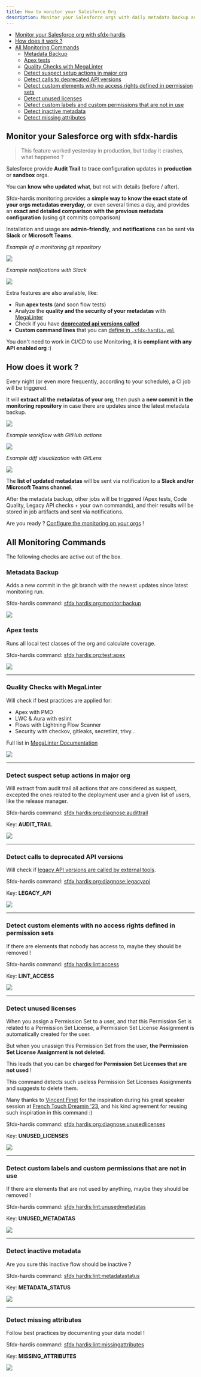 ```yaml
---
title: How to monitor your Salesforce Org
description: Monitor your Salesforce orgs with daily metadata backup and more, with open source only
---
```

<!-- markdownlint-disable MD013 -->

- [Monitor your Salesforce org with sfdx-hardis](#monitor-your-salesforce-org-with-sfdx-hardis)
- [How does it work ?](#how-does-it-work--)
- [All Monitoring Commands](#other-monitoring-commands)
  - [Metadata Backup](#metadata-backup)
  - [Apex tests](#apex-tests)
  - [Quality Checks with MegaLinter](#quality-checks-with-megalinter)
  - [Detect suspect setup actions in major org](#detect-suspect-setup-actions-in-major-org)
  - [Detect calls to deprecated API versions](#detect-calls-to-deprecated-api-versions)
  - [Detect custom elements with no access rights defined in permission sets](#detect-custom-elements-with-no-access-rights-defined-in-permission-sets)
  - [Detect unused licenses](#detect-unused-licenses)
  - [Detect custom labels and custom permissions that are not in use](#detect-custom-labels-and-custom-permissions-that-are-not-in-use)
  - [Detect inactive metadata](#detect-inactive-metadata)
  - [Detect missing attributes](#detect-missing-attributes)

## Monitor your Salesforce org with sfdx-hardis

> This feature worked yesterday in production, but today it crashes, what happened ?

Salesforce provide **Audit Trail** to trace configuration updates in **production** or **sandbox** orgs.

You can **know who updated what**, but not with details (before / after).

Sfdx-hardis monitoring provides a **simple way to know the exact state of your orgs metadatas everyday**, or even several times a day, and provides an **exact and detailed comparison with the previous metadata configuration** (using git commits comparison)

Installation and usage are **admin-friendly**, and **notifications** can be sent via **Slack** or **Microsoft Teams**.

_Example of a monitoring git repository_

![](assets/images/screenshot-monitoring-git.jpg)

_Example notifications with Slack_

![](assets/images/screenshot-slack-monitoring.jpg)

Extra features are also available, like:

- Run **apex tests** (and soon flow tests)
- Analyze the **quality and the security of your metadatas** with [MegaLinter](https://megalinter.io/latest/)
- Check if you have [**deprecated api versions called**](https://nicolas.vuillamy.fr/handle-salesforce-api-versions-deprecation-like-a-pro-335065f52238)
- **Custom command lines** that you can [define in `.sfdx-hardis.yml`](https://sfdx-hardis.cloudity.com/hardis/org/monitor/all/)

You don't need to work in CI/CD to use Monitoring, it is **compliant with any API enabled org** :)

## How does it work ?

Every night (or even more frequently, according to your schedule), a CI job will be triggered.

It will **extract all the metadatas of your org**, then push a **new commit in the monitoring repository** in case there are updates since the latest metadata backup.

![](assets/images/monitoring-architecture.jpg)

_Example workflow with GitHub actions_

![](assets/images/screenshot-monitoring-jobs.jpg)

_Example diff visualization with GitLens_

![](assets/images/screenshot-monitoring-backup.jpg)

The **list of updated metadatas** will be sent via notification to a **Slack and/or Microsoft Teams channel**.

After the metadata backup, other jobs will be triggered (Apex tests, Code Quality, Legacy API checks + your own commands), and their results will be stored in job artifacts and sent via notifications.

Are you ready ? [Configure the monitoring on your orgs](salesforce-monitoring-config-home.md) !

## All Monitoring Commands

The following checks are active out of the box.

### Metadata Backup

Adds a new commit in the git branch with the newest updates since latest monitoring run.

Sfdx-hardis command: [sfdx hardis:org:monitor:backup](https://sfdx-hardis.cloudity.com/hardis/org/monitor/backup/)

![](assets/images/screenshot-monitoring-backup2.jpg)

### Apex tests

Runs all local test classes of the org and calculate coverage.

Sfdx-hardis command: [sfdx hardis:org:test:apex](https://sfdx-hardis.cloudity.com/hardis/org/test/apex/)

![](assets/images/screenshot-monitoring-apextests.jpg)

___

### Quality Checks with MegaLinter

Will check if best practices are applied for:

- Apex with PMD
- LWC & Aura with eslint
- Flows with Lightning Flow Scanner
- Security with checkov, gitleaks, secretlint, trivy...

Full list in [MegaLinter Documentation](https://megalinter.io/latest/flavors/salesforce/)

![](assets/images/screenshot-monitoring-megalinter.jpg)

___

### Detect suspect setup actions in major org

Will extract from audit trail all actions that are considered as suspect, excepted the ones related to the deployment user and a given list of users, like the release manager.

Sfdx-hardis command: [sfdx hardis:org:diagnose:audittrail](https://sfdx-hardis.cloudity.com/hardis/org/diagnose/audittrail/)

Key: **AUDIT_TRAIL**

![](assets/images/screenshot-monitoring-audittrail.jpg)

___

### Detect calls to deprecated API versions

Will check if [legacy API versions are called by external tools](https://nicolas.vuillamy.fr/handle-salesforce-api-versions-deprecation-like-a-pro-335065f52238).

Sfdx-hardis command: [sfdx hardis:org:diagnose:legacyapi](https://sfdx-hardis.cloudity.com/hardis/org/diagnose/legacyapi/)

Key: **LEGACY_API**

![](assets/images/screenshot-monitoring-legacyapi.jpg)

___

### Detect custom elements with no access rights defined in permission sets

If there are elements that nobody has access to, maybe they should be removed !

Sfdx-hardis command: [sfdx hardis:lint:access](https://sfdx-hardis.cloudity.com/hardis/lint/access/)

Key: **LINT_ACCESS**

![](assets/images/screenshot-monitoring-lintaccess.jpg)

___

### Detect unused licenses

When you assign a Permission Set to a user, and that this Permission Set is related to a Permission Set License, a Permission Set License Assignment is automatically created for the user.

But when you unassign this Permission Set from the user, **the Permission Set License Assignment is not deleted**.

This leads that you can be **charged for Permission Set Licenses that are not used** !

This command detects such useless Permission Set Licenses Assignments and suggests to delete them.

Many thanks to [Vincent Finet](https://www.linkedin.com/in/vincentfinet/) for the inspiration during his great speaker session at [French Touch Dreamin '23](https://frenchtouchdreamin.com/), and his kind agreement for reusing such inspiration in this command :)


Sfdx-hardis command: [sfdx hardis:org:diagnose:unusedlicenses](https://sfdx-hardis.cloudity.com/hardis/org/diagnose/unusedlicenses/)

Key: **UNUSED_LICENSES**

![](assets/images/screenshot-monitoring-missing-attributes.jpg)

___

### Detect custom labels and custom permissions that are not in use

If there are elements that are not used by anything, maybe they should be removed !

Sfdx-hardis command: [sfdx hardis:lint:unusedmetadatas](https://sfdx-hardis.cloudity.com/hardis/lint/unusedmetadatas/)

Key: **UNUSED_METADATAS**

![](assets/images/screenshot-monitoring-unused-metadatas.jpg)

___

### Detect inactive metadata

Are you sure this inactive flow should be inactive ?

Sfdx-hardis command: [sfdx hardis:lint:metadatastatus](https://sfdx-hardis.cloudity.com/hardis/lint/metadatastatus/)

Key: **METADATA_STATUS**

![](assets/images/screenshot-monitoring-inactive-metadata.jpg)

___

### Detect missing attributes

Follow best practices by documenting your data model !

Sfdx-hardis command: [sfdx hardis:lint:missingattributes](https://sfdx-hardis.cloudity.com/hardis/lint/missingattributes/)

Key: **MISSING_ATTRIBUTES**

![](assets/images/screenshot-monitoring-missing-attributes.jpg)

